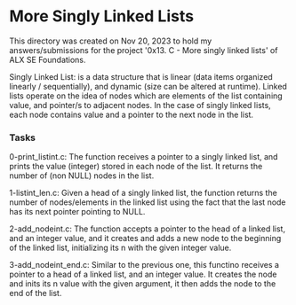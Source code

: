 <h1>More Singly Linked Lists</h1>
This directory was created on Nov 20, 2023 to hold my answers/submissions for
the project '0x13. C - More singly linked lists' of ALX SE Foundations.

Singly Linked List: is a data structure that is linear (data items organized
linearly / sequentially), and dynamic (size can be altered at runtime).
Linked lists operate on the idea of nodes which are elements of the list
containing value, and pointer/s to adjacent nodes. In the case of singly
linked lists, each node contains value and a pointer to the next node in
the list.

<h3>Tasks</h3>
0-print_listint.c: The function receives a pointer to a singly linked list,
and prints the value (integer) stored in each node of the list. It returns
the number of (non NULL) nodes in the list.

1-listint_len.c: Given a head of a singly linked list, the function returns
the number of nodes/elements in the linked list using the fact that the last
node has its next pointer pointing to NULL.

2-add_nodeint.c: The function accepts a pointer to the head of a linked list,
and an integer value, and it creates and adds a new node to the beginning of
the linked list, initializing its n with the given integer value.

3-add_nodeint_end.c: Similar to the previous one, this functino receives a
pointer to a head of a linked list, and an integer value. It creates the node
and inits its n value with the given argument, it then adds the node to the
end of the list.
